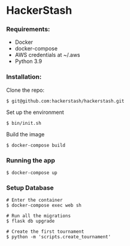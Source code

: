 # HackerStash

### Requirements:
- Docker
- docker-compose
- AWS credentials at ~/.aws
- Python 3.9

### Installation:
Clone the repo:
```shell script
$ git@github.com:hackerstash/hackerstash.git
```
Set up the environment
```shell script
$ bin/init.sh
```
Build the image
```shell script
$ docker-compose build
```

### Running the app
```shell script
$ docker-compose up
```

### Setup Database
```shell script
# Enter the container
$ docker-compose exec web sh

# Run all the migrations
$ flask db upgrade

# Create the first tournament
$ python -m 'scripts.create_tournament'
```
